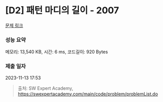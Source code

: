 # [D2] 패턴 마디의 길이 - 2007 

[문제 링크](https://swexpertacademy.com/main/code/problem/problemDetail.do?contestProbId=AV5P1kNKAl8DFAUq) 

### 성능 요약

메모리: 13,540 KB, 시간: 6 ms, 코드길이: 920 Bytes

### 제출 일자

2023-11-13 17:53



> 출처: SW Expert Academy, https://swexpertacademy.com/main/code/problem/problemList.do